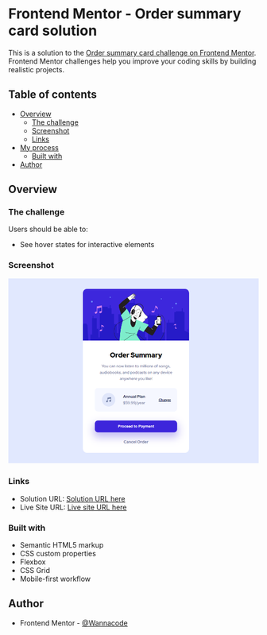 # Frontend Mentor - Order summary card solution

This is a solution to the [Order summary card challenge on Frontend Mentor](https://www.frontendmentor.io/challenges/order-summary-component-QlPmajDUj). Frontend Mentor challenges help you improve your coding skills by building realistic projects. 

## Table of contents

- [Overview](#overview)
  - [The challenge](#the-challenge)
  - [Screenshot](#screenshot)
  - [Links](#links)
- [My process](#my-process)
  - [Built with](#built-with)
- [Author](#author)

## Overview

### The challenge

Users should be able to:

- See hover states for interactive elements

### Screenshot

![Screenshot 2022-11-27](./Screenshot-202211-27.png)

### Links

- Solution URL: [Solution URL here](https://github.com/kwngptrl/FEM-order-summary-component)
- Live Site URL: [Live site URL here](https://kwngptrl.github.io/FEM-order-summary-component/)

### Built with

- Semantic HTML5 markup
- CSS custom properties
- Flexbox
- CSS Grid
- Mobile-first workflow

## Author

- Frontend Mentor - [@Wannacode](https://www.frontendmentor.io/profile/kwngptrl)


